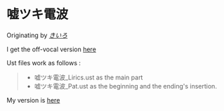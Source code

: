 嘘ツキ電波
=====

Originating by [*きいろ* ](http://www.nicovideo.jp/watch/sm24927431)

I get the off-vocal version [here](http://www.nicovideo.jp/watch/sm25396494)

Ust files work as follows :
> - 嘘ツキ電波_Lirics.ust as the main part
> - 嘘ツキ電波_Pat.ust as the beginning and the ending's insertion.

My version is [here](http://www.bilibili.com/video/av2618045/)


